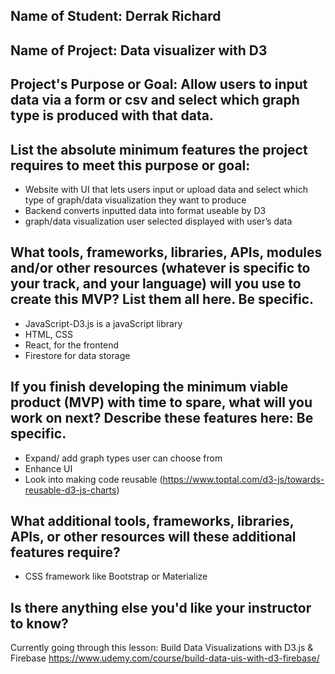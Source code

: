 ## Name of Student: Derrak Richard
## Name of Project: Data visualizer with D3

## Project's Purpose or Goal: Allow users to input data via a form or csv and select which graph type is produced with that data.

## List the absolute minimum features the project requires to meet this purpose or goal:
- Website with UI that lets users input or upload data and select which type of graph/data visualization they want to produce
- Backend converts inputted data into format useable by D3
- graph/data visualization user selected displayed with user’s data
## What tools, frameworks, libraries, APIs, modules and/or other resources (whatever is specific to your track, and your language) will you use to create this MVP? List them all here. Be specific.
- JavaScript-D3.js is a javaScript library
- HTML, CSS
- React, for the frontend
- Firestore for data storage

## If you finish developing the minimum viable product (MVP) with time to spare, what will you work on next? Describe these features here: Be specific.
- Expand/ add graph types user can choose from
- Enhance UI
- Look into making code reusable (https://www.toptal.com/d3-js/towards-reusable-d3-js-charts)

## What additional tools, frameworks, libraries, APIs, or other resources will these additional features require?
- CSS framework like Bootstrap or Materialize
 
 
##  Is there anything else you'd like your instructor to know?
Currently going through this lesson: Build Data Visualizations with D3.js & Firebase https://www.udemy.com/course/build-data-uis-with-d3-firebase/

